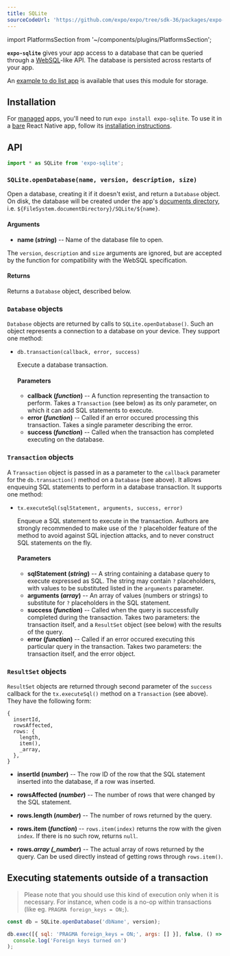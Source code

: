 ```yaml
---
title: SQLite
sourceCodeUrl: 'https://github.com/expo/expo/tree/sdk-36/packages/expo-sqlite'
---
```


import PlatformsSection from '~/components/plugins/PlatformsSection';

**`expo-sqlite`** gives your app access to a database that can be queried through a [WebSQL](https://www.w3.org/TR/webdatabase/)-like API. The database is persisted across restarts of your app.

An [example to do list app](https://github.com/expo/sqlite-example) is available that uses this module for storage.

<PlatformsSection android emulator ios simulator web />

## Installation

For [managed](../../introduction/managed-vs-bare/#managed-workflow) apps, you'll need to run `expo install expo-sqlite`. To use it in a [bare](../../introduction/managed-vs-bare/#bare-workflow) React Native app, follow its [installation instructions](https://github.com/expo/expo/tree/master/packages/expo-sqlite).

## API

```js
import * as SQLite from 'expo-sqlite';
```

### `SQLite.openDatabase(name, version, description, size)`

Open a database, creating it if it doesn't exist, and return a `Database` object. On disk, the database will be created under the app's [documents directory](../filesystem), i.e. `${FileSystem.documentDirectory}/SQLite/${name}`.

#### Arguments

- **name (_string_)** -- Name of the database file to open.

The `version`, `description` and `size` arguments are ignored, but are accepted by the function for compatibility with the WebSQL specification.

#### Returns

Returns a `Database` object, described below.

### `Database` objects

`Database` objects are returned by calls to `SQLite.openDatabase()`. Such an object represents a connection to a database on your device. They support one method:

- `db.transaction(callback, error, success)`

  Execute a database transaction.

  #### Parameters

  - **callback (_function_)** -- A function representing the transaction to perform. Takes a `Transaction` (see below) as its only parameter, on which it can add SQL statements to execute.
  - **error (_function_)** -- Called if an error occured processing this transaction. Takes a single parameter describing the error.
  - **success (_function_)** -- Called when the transaction has completed executing on the database.

### `Transaction` objects

A `Transaction` object is passed in as a parameter to the `callback` parameter for the `db.transaction()` method on a `Database` (see above). It allows enqueuing SQL statements to perform in a database transaction. It supports one method:

- `tx.executeSql(sqlStatement, arguments, success, error)`

  Enqueue a SQL statement to execute in the transaction. Authors are strongly recommended to make use of the `?` placeholder feature of the method to avoid against SQL injection attacks, and to never construct SQL statements on the fly.

  #### Parameters

  - **sqlStatement (_string_)** -- A string containing a database query to execute expressed as SQL. The string may contain `?` placeholders, with values to be substituted listed in the `arguments` parameter.
  - **arguments (_array_)** -- An array of values (numbers or strings) to substitute for `?` placeholders in the SQL statement.
  - **success (_function_)** -- Called when the query is successfully completed during the transaction. Takes two parameters: the transaction itself, and a `ResultSet` object (see below) with the results of the query.
  - **error (_function_)** -- Called if an error occured executing this particular query in the transaction. Takes two parameters: the transaction itself, and the error object.

### `ResultSet` objects

`ResultSet` objects are returned through second parameter of the `success` callback for the `tx.executeSql()` method on a `Transaction` (see above). They have the following form:

```
{
  insertId,
  rowsAffected,
  rows: {
    length,
    item(),
    _array,
  },
}
```

- **insertId (_number_)** -- The row ID of the row that the SQL statement inserted into the database, if a row was inserted.

- **rowsAffected (_number_)** -- The number of rows that were changed by the SQL statement.

- **rows.length (_number_)** -- The number of rows returned by the query.

- **rows.item (_function_)** -- `rows.item(index)` returns the row with the given `index`. If there is no such row, returns `null`.

- **rows._array (\_number_)** -- The actual array of rows returned by the query. Can be used directly instead of getting rows through `rows.item()`.

## Executing statements outside of a transaction

> Please note that you should use this kind of execution only when it is necessary. For instance, when code is a no-op within transactions (like eg. `PRAGMA foreign_keys = ON;`).

```js
const db = SQLite.openDatabase('dbName', version);

db.exec([{ sql: 'PRAGMA foreign_keys = ON;', args: [] }], false, () =>
  console.log('Foreign keys turned on')
);
```
